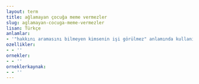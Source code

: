 ```yaml
---
layout: term
title: ağlamayan çocuğa meme vermezler
slug: aglamayan-cocuga-meme-vermezler
lisan: Türkçe
anlamlar:
- '"hakkını aramasını bilmeyen kimsenin işi görülmez" anlamında kullanılan bir söz'
ozellikler:
- - ''
ornekler:
- - ''
orneklerkaynak:
- - ''
---
```

